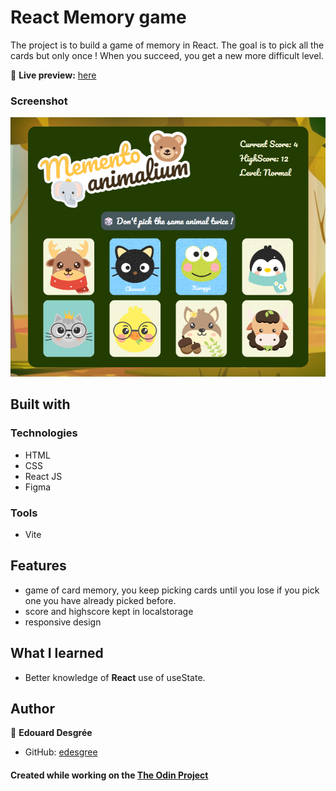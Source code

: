 # React Memory game

The project is to build a game of memory in React.
The goal is to pick all the cards but only once !
When you succeed, you get a new more difficult level.

🔗 **Live preview:** [here](https://luxury-kleicha-56f767.netlify.app/)

### Screenshot

![screenshot](./screenshot.png)

## Built with

### Technologies

- HTML
- CSS
- React JS
- Figma

### Tools

- Vite

## Features

- game of card memory, you keep picking cards until you lose if you pick one you have already picked before.
- score and highscore kept in localstorage
- responsive design

## What I learned

- Better knowledge of **React** use of useState.

## Author

👤 **Edouard Desgrée**

- GitHub: [edesgree](https://github.com/edesgree)

#### Created while working on the [The Odin Project](https://www.theodinproject.com/)
